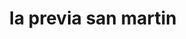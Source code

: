---
title: "la previa san martin"
url: /general-san-martin/la-previa-san-martin/
shop: Spirituosen
---